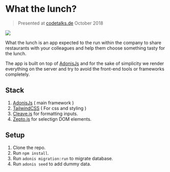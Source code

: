 # What the lunch?
> Presented at [codetalks.de](https://codetalks.de) October 2018

![](https://res.cloudinary.com/adonisjs/image/upload/q_100/v1539927873/what-the-lunch.png)

What the lunch is an app expected to the run within the company to share restaurants with your colleagues and help them choose something tasty for the lunch.

The app is built on top of [AdonisJs](https://adonisjs.com/) and for the sake of simplicity we render everything on the server and try to avoid the front-end tools or frameworks completely.


## Stack

1. [AdonisJs](https://adonisjs.com/) ( main framework )
2. [TailwindCSS](https://tailwindcss.com/) ( For css and styling )
3. [Cleave.js](https://nosir.github.io/cleave.js) for formatting inputs.
4. [Zepto.js](https://zeptojs.com/) for selectign DOM elements.


## Setup

1. Clone the repo.
2. Run `npm install`.
3. Run `adonis migration:run` to migrate database.
4. Run `adonis seed` to add dummy data.
